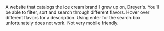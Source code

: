 A website that catalogs the ice cream brand I grew up on, Dreyer's. You'll be able to filter, sort and search through different flavors. Hover over different flavors
for a description. Using enter for the search box unfortunately does not work. Not very mobile friendly.
